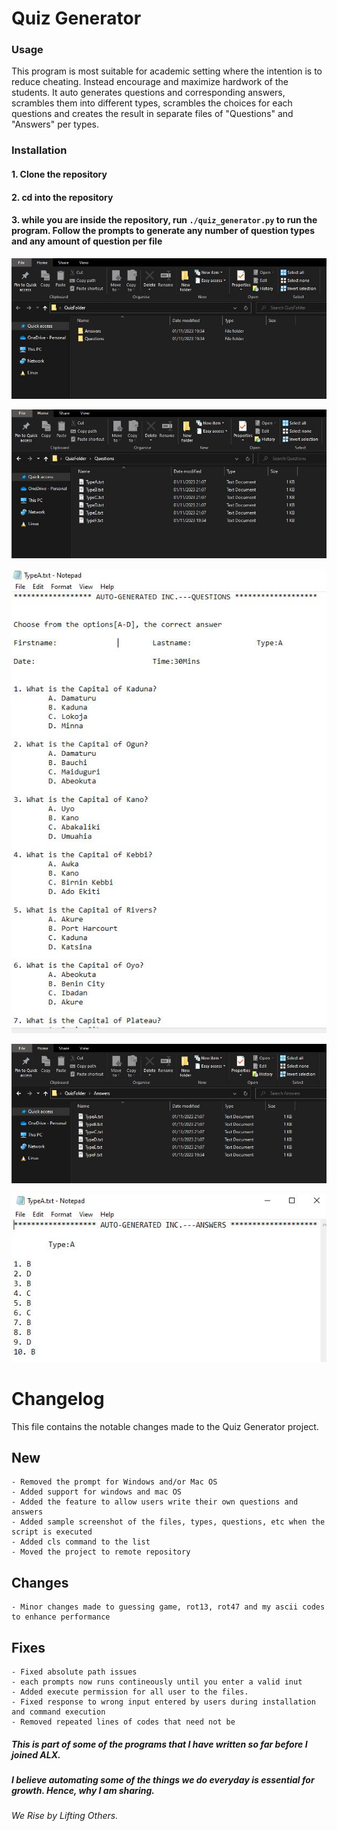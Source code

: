 # Quiz Generator

### Usage

This program is most suitable for academic setting where the intention is to reduce cheating. Instead encourage and maximize hardwork of the students.
It auto generates questions and corresponding answers, scrambles them into different types, scrambles the choices for each questions and creates the result in separate files of "Questions" and "Answers" per types.

### Installation

#### **1. Clone the repository**
#### **2. cd into the repository**
#### **3. while you are inside the repository, run `./quiz_generator.py` to run the program. Follow the prompts to generate any number of question types and any amount of question per file**

![image1](.folder_QA.JPG)

![image2](.questions_types.JPG)

![image3](.questions.JPG)

![image4](.answers_types.JPG)

![image5](.answers.JPG)

# Changelog
This file contains the notable changes made to the Quiz Generator project.

## New
	- Removed the prompt for Windows and/or Mac OS
	- Added support for windows and mac OS
	- Added the feature to allow users write their own questions and answers
	- Added sample screenshot of the files, types, questions, etc when the script is executed
    - Added cls command to the list
    - Moved the project to remote repository


## Changes
	- Minor changes made to guessing game, rot13, rot47 and my ascii codes to enhance performance


## Fixes
	- Fixed absolute path issues
	- each prompts now runs contineously until you enter a valid inut
	- Added execute permission for all user to the files.
    - Fixed response to wrong input entered by users during installation and command execution
	- Removed repeated lines of codes that need not be




##### This is part of some of the programs that I have written so far before I joined ALX.
##### I believe automating some of the things we do everyday is essential for growth. Hence, why I am sharing.


###### We Rise by Lifting Others.